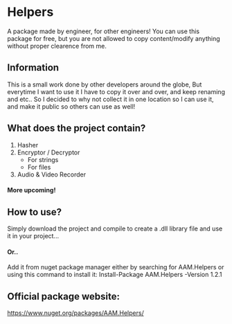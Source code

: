 # Helpers
A package made by engineer, for other engineers! You can use this package for free, but you are not allowed to copy content/modify anything without proper clearence from me.
## Information
This is a small work done by other developers around the globe, But everytime I want to use it I have to copy it over and over, and keep renaming and etc.. So I decided to why not collect it in one location so I can use it, and make it public so others can use as well!
## What does the project contain?
1. Hasher
2. Encryptor / Decryptor
     - For strings
     - For files
3. Audio & Video Recorder
#### More upcoming!
## How to use?
Simply download the project and compile to create a .dll library file and use it in your project...
#### Or..
Add it from nuget package manager either by searching for AAM.Helpers or using this command to install it: Install-Package AAM.Helpers -Version 1.2.1
## Official package website:
https://www.nuget.org/packages/AAM.Helpers/
